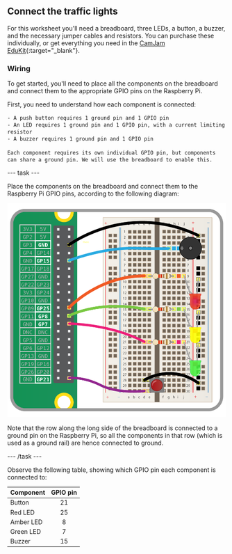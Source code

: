 ## Connect the traffic lights

For this worksheet you'll need a breadboard, three LEDs, a button, a buzzer, and the necessary jumper cables and resistors. You can purchase these individually, or get everything you need in the [CamJam EduKit](https://thepihut.com/products/camjam-edukit){:target="_blank"}.

### Wiring

To get started, you'll need to place all the components on the breadboard and connect them to the appropriate GPIO pins on the Raspberry Pi.

First, you need to understand how each component is connected:

    - A push button requires 1 ground pin and 1 GPIO pin
    - An LED requires 1 ground pin and 1 GPIO pin, with a current limiting resistor
    - A buzzer requires 1 ground pin and 1 GPIO pin

    Each component requires its own individual GPIO pin, but components can share a ground pin. We will use the breadboard to enable this.
--- task ---

Place the components on the breadboard and connect them to the Raspberry Pi GPIO pins, according to the following diagram:

![GPIO diagram](images/camjam1wiring.png)

Note that the row along the long side of the breadboard is connected to a ground pin on the Raspberry Pi, so all the components in that row (which is used as a ground rail) are hence connected to ground.

--- /task ---


Observe the following table, showing which GPIO pin each component is connected to:

| Component | GPIO pin |
| --------- | :------: |
| Button    | 21       |
| Red LED   | 25       |
| Amber LED | 8        |
| Green LED | 7        |
| Buzzer    | 15       |